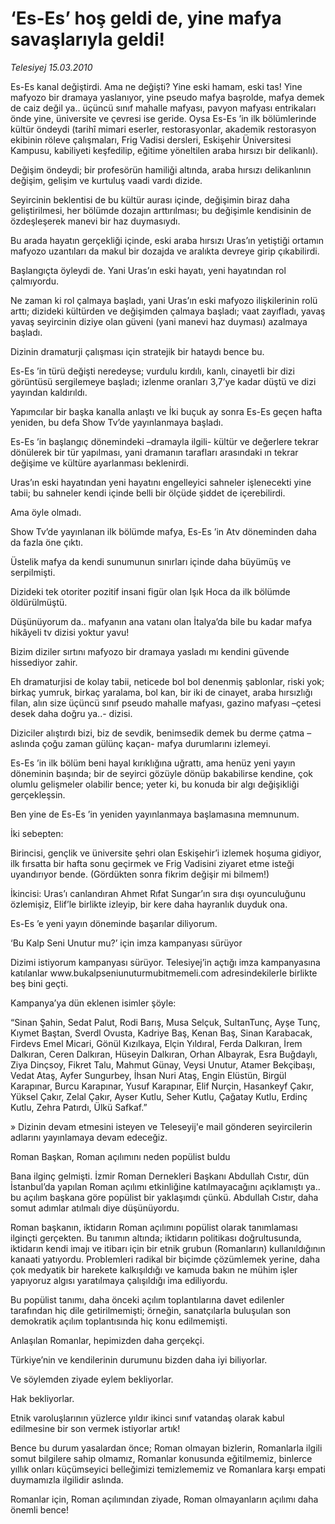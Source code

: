 # ‘Es-Es’ hoş geldi de, yine mafya savaşlarıyla geldi!

*Telesiyej 15.03.2010*

<div class="yazi"><p>Es-Es kanal değiştirdi. Ama ne değişti? Yine eski hamam, eski tas! Yine mafyozo bir dramaya yaslanıyor, yine pseudo mafya başrolde, mafya demek de caiz değil ya.. üçüncü sınıf mahalle mafyası, pavyon mafyası entrikaları önde yine, üniversite ve çevresi ise geride. Oysa Es-Es ’in ilk bölümlerinde kültür öndeydi (tarihî mimari eserler, restorasyonlar, akademik restorasyon ekibinin röleve çalışmaları, Frig Vadisi dersleri, Eskişehir Üniversitesi Kampusu, kabiliyeti keşfedilip, eğitime yöneltilen araba hırsızı bir delikanlı).</p>
<p>Değişim öndeydi; bir profesörün hamiliği altında, araba hırsızı delikanlının değişim, gelişim ve kurtuluş vaadi vardı dizide.</p>
<p>Seyircinin beklentisi de bu kültür aurası içinde, değişimin biraz daha geliştirilmesi, her bölümde dozajın arttırılması; bu değişimle kendisinin de özdeşleşerek manevi bir haz duymasıydı.</p>
<p>Bu arada hayatın gerçekliği içinde, eski araba hırsızı Uras’ın yetiştiği ortamın mafyozo uzantıları da makul bir dozajda ve aralıkta devreye girip çıkabilirdi.</p>
<p>Başlangıçta öyleydi de. Yani Uras’ın eski hayatı, yeni hayatından rol çalmıyordu.</p>
<p>Ne zaman ki rol çalmaya başladı, yani Uras’ın eski mafyozo ilişkilerinin rolü arttı; dizideki kültürden ve değişimden çalmaya başladı; vaat zayıfladı, yavaş yavaş seyircinin diziye olan güveni (yani manevi haz duyması) azalmaya başladı.</p>
<p>Dizinin dramaturji çalışması için stratejik bir hataydı bence bu.</p>
<p>Es-Es ’in türü değişti neredeyse; vurdulu kırdılı, kanlı, cinayetli bir dizi görüntüsü sergilemeye başladı; izlenme oranları 3,7’ye kadar düştü ve dizi yayından kaldırıldı.</p>
<p>Yapımcılar bir başka kanalla anlaştı ve İki buçuk ay sonra Es-Es geçen hafta yeniden, bu defa Show Tv’de yayınlanmaya başladı.</p>
<p>Es-Es ’in başlangıç dönemindeki –dramayla ilgili- kültür ve değerlere tekrar dönülerek bir tür yapılması, yani dramanın tarafları arasındaki ın tekrar değişime ve kültüre ayarlanması beklenirdi.</p>
<p>Uras’ın eski hayatından yeni hayatını engelleyici sahneler işlenecekti yine tabii; bu sahneler kendi içinde belli bir ölçüde şiddet de içerebilirdi.</p>
<p>Ama öyle olmadı.</p>
<p>Show Tv’de yayınlanan ilk bölümde mafya, Es-Es ’in Atv döneminden daha da fazla öne çıktı.</p>
<p>Üstelik mafya da kendi sunumunun sınırları içinde daha büyümüş ve serpilmişti.</p>
<p>Dizideki tek otoriter pozitif insani figür olan Işık Hoca da ilk bölümde öldürülmüştü.</p>
<p>Düşünüyorum da.. mafyanın ana vatanı olan İtalya’da bile bu kadar mafya hikâyeli tv dizisi yoktur yavu!</p>
<p>Bizim diziler sırtını mafyozo bir dramaya yasladı mı kendini güvende hissediyor zahir.</p>
<p>Eh dramaturjisi de kolay tabii, neticede bol bol denenmiş şablonlar, riski yok; birkaç yumruk, birkaç yaralama, bol kan, bir iki de cinayet, araba hırsızlığı filan, alın size üçüncü sınıf pseudo mahalle mafyası, gazino mafyası –çetesi desek daha doğru ya..- dizisi.</p>
<p>Diziciler alıştırdı bizi, biz de sevdik, benimsedik demek bu derme çatma –aslında çoğu zaman gülünç kaçan- mafya durumlarını izlemeyi.</p>
<p>Es-Es ’in ilk bölüm beni hayal kırıklığına uğrattı, ama henüz yeni yayın döneminin başında; bir de seyirci gözüyle dönüp bakabilirse kendine, çok olumlu gelişmeler olabilir bence; yeter ki, bu konuda bir algı değişikliği gerçekleşsin.</p>
<p>Ben yine de Es-Es ’in yeniden yayınlanmaya başlamasına memnunum.</p>
<p>İki sebepten:</p>
<p>Birincisi, gençlik ve üniversite şehri olan Eskişehir’i izlemek hoşuma gidiyor, ilk fırsatta bir hafta sonu geçirmek ve Frig Vadisini ziyaret etme isteği uyandırıyor bende. (Gördükten sonra fikrim değişir mi bilmem!)</p>
<p>İkincisi: Uras’ı canlandıran Ahmet Rıfat Sungar’ın sıra dışı oyunculuğunu özlemişiz, Elif’le birlikte izleyip, bir kere daha hayranlık duyduk ona.</p>
<p>Es-Es ’e yeni yayın döneminde başarılar diliyorum.</p>
‘Bu Kalp Seni Unutur mu?’ için imza kampanyası sürüyor
<p>Dizimi istiyorum kampanyası sürüyor. Telesiyej’in açtığı imza kampanyasına katılanlar www.bukalpseniunuturmubitmemeli.com adresindekilerle birlikte beş bini geçti.</p>
<p>Kampanya’ya dün eklenen isimler şöyle:</p>
<p>“Sinan Şahin, Sedat Palut, Rodi Barış, Musa Selçuk, SultanTunç, Ayşe Tunç, Kıymet Baştan, Sverdl Ovusta, Kadriye Baş, Kenan Baş, Sinan Karabacak, Firdevs Emel Micari, Gönül Kızılkaya, Elçin Yıldıral, Ferda Dalkıran, İrem Dalkıran, Ceren Dalkıran, Hüseyin Dalkıran, Orhan Albayrak, Esra Buğdaylı, Ziya Dinçsoy, Fikret Talu, Mahmut Günay, Veysi Unutur, Atamer Bekçibaşı, Vedat Ataş, Ayfer Sungurbey, İhsan Nuri Ataş, Engin Elüstün, Birgül Karapınar, Burcu Karapınar, Yusuf Karapınar, Elif Nurçin, Hasankeyf Çakır, Yüksel Çakır, Zelal Çakır, Ayser Kutlu, Seher Kutlu, Çağatay Kutlu, Erdinç Kutlu, Zehra Patırdı, Ülkü Safkaf.”</p>
<p>» Dizinin devam etmesini isteyen ve Teleseyij'e mail gönderen seyircilerin adlarını yayınlamaya devam edeceğiz.</p>
Roman Başkan, Roman açılımını neden popülist buldu
<p>Bana ilginç gelmişti. İzmir Roman Dernekleri Başkanı Abdullah Cıstır, dün İstanbul’da yapılan Roman açılımı etkinliğine katılmayacağını açıklamıştı ya.. bu açılım başkana göre popülist bir yaklaşımdı çünkü. Abdullah Cıstır, daha somut adımlar atılmalı diye düşünüyordu.</p>
<p>Roman başkanın, iktidarın Roman açılımını popülist olarak tanımlaması ilginçti gerçekten. Bu tanımın altında; iktidarın politikası doğrultusunda, iktidarın kendi imajı ve itibarı için bir etnik grubun (Romanların) kullanıldığının kanaati yatıyordu. Problemleri radikal bir biçimde çözümlemek yerine, daha çok medyatik bir harekete kalkışıldığı ve kamuda bakın ne mühim işler yapıyoruz algısı yaratılmaya çalışıldığı ima ediliyordu.</p>
<p>Bu popülist tanımı, daha önceki açılım toplantılarına davet edilenler tarafından hiç dile getirilmemişti; örneğin, sanatçılarla buluşulan son demokratik açılım toplantısında hiç konu edilmemişti.</p>
<p>Anlaşılan Romanlar, hepimizden daha gerçekçi.</p>
<p>Türkiye’nin ve kendilerinin durumunu bizden daha iyi biliyorlar.</p>
<p>Ve söylemden ziyade eylem bekliyorlar.</p>
<p>Hak bekliyorlar.</p>
<p>Etnik varoluşlarının yüzlerce yıldır ikinci sınıf vatandaş olarak kabul edilmesine bir son vermek istiyorlar artık!</p>
<p>Bence bu durum yasalardan önce; Roman olmayan bizlerin, Romanlarla ilgili somut bilgilere sahip olmamız, Romanlar konusunda eğitilmemiz, binlerce yıllık onları küçümseyici belleğimizi temizlememiz ve Romanlara karşı empati duymamızla ilgilidir aslında.</p>
<p>Romanlar için, Roman açılımından ziyade, Roman olmayanların açılımı daha önemli bence!</p></div>
